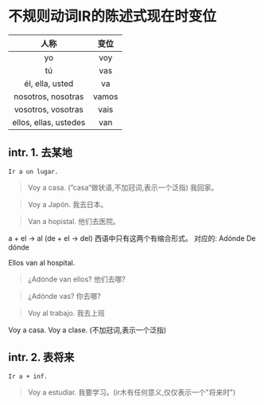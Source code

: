 # 不规则动词IR的陈述式现在时变位

| 人称 | 变位 |
| :-: | :-: | 
|yo|voy|
| tú | vas|
| él, ella, usted| va|
| nosotros, nosotras | vamos|
|vosotros, vosotras| vais|
| ellos, ellas, ustedes|van|

## intr. 1. 去某地
	Ir a un lugar.

> Voy a casa. 
> (”casa“做状语,不加冠词,表示一个泛指)
> 我回家。

> Voy a Japón.
> 我去日本。

> Van a hopistal.
> 他们去医院。

a + el -> al
(de + el -> del)
西语中只有这两个有缩合形式。
对应的:
Adónde
De dónde

Ellos van al hospital.

>¿Adónde van ellos?
>他们去哪?

>¿Adónde vas?
>你去哪?

>Voy al trabajo.
>我去上班

Voy a casa.
Voy a clase.
(不加冠词,表示一个泛指)

## intr. 2. 表将来
	Ir a + inf.

>Voy a estudiar.
  我要学习。(ir木有任何意义,仅仅表示一个"将来时")

